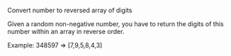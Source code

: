 Convert number to reversed array of digits

Given a random non-negative number, you have to return the digits of this number within an array in reverse order.

Example:
348597 => [7,9,5,8,4,3]